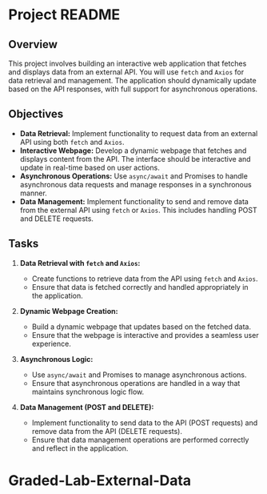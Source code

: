 # Project README

## Overview

This project involves building an interactive web application that fetches and displays data from an external API. You will use `fetch` and `Axios` for data retrieval and management. The application should dynamically update based on the API responses, with full support for asynchronous operations.

## Objectives

- **Data Retrieval:** Implement functionality to request data from an external API using both `fetch` and `Axios`.
- **Interactive Webpage:** Develop a dynamic webpage that fetches and displays content from the API. The interface should be interactive and update in real-time based on user actions.
- **Asynchronous Operations:** Use `async/await` and Promises to handle asynchronous data requests and manage responses in a synchronous manner.
- **Data Management:** Implement functionality to send and remove data from the external API using `fetch` or `Axios`. This includes handling POST and DELETE requests.

## Tasks

1. **Data Retrieval with `fetch` and `Axios`:**
   - Create functions to retrieve data from the API using `fetch` and `Axios`.
   - Ensure that data is fetched correctly and handled appropriately in the application.

2. **Dynamic Webpage Creation:**
   - Build a dynamic webpage that updates based on the fetched data.
   - Ensure that the webpage is interactive and provides a seamless user experience.

3. **Asynchronous Logic:**
   - Use `async/await` and Promises to manage asynchronous actions.
   - Ensure that asynchronous operations are handled in a way that maintains synchronous logic flow.

4. **Data Management (POST and DELETE):**
   - Implement functionality to send data to the API (POST requests) and remove data from the API (DELETE requests).
   - Ensure that data management operations are performed correctly and reflect in the application.
# Graded-Lab-External-Data
